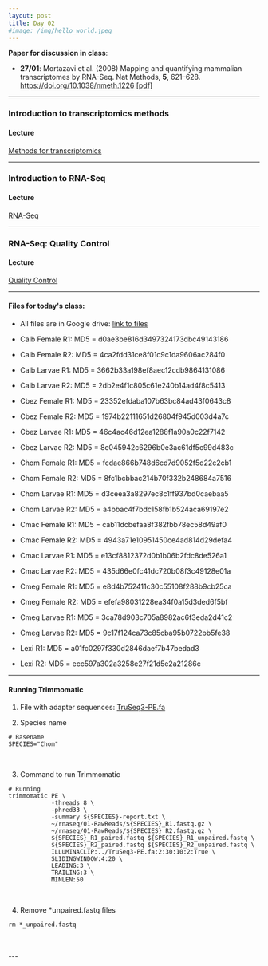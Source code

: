 ```yaml
---
layout: post
title: Day 02
#image: /img/hello_world.jpeg
---
```


**Paper for discussion in class**: 

- **27/01**: Mortazavi et al. (2008) Mapping and quantifying mammalian transcriptomes by RNA-Seq. Nat Methods, **5**, 621–628. https://doi.org/10.1038/nmeth.1226 [[pdf]](../pdf/Mortazavietal2008.pdf)

---

### Introduction to transcriptomics methods  
  
#### Lecture
[Methods for transcriptomics](../pdf/Day02-A.pdf)

---
  
### Introduction to RNA-Seq 
  
#### Lecture
[RNA-Seq](../pdf/Day02-B.pdf)
  
---
  
### RNA-Seq: Quality Control  
  
#### Lecture
[Quality Control](../pdf/Day02-C.pdf)

---

#### Files for today's class:  

- All files are in Google drive: [link to files](https://drive.google.com/drive/folders/1lp6qrIan160p0PZX7-Fu_0COtPF2t7Yt?usp=share_link) 

- Calb Female R1: MD5 = d0ae3be816d3497324173dbc49143186
- Calb Female R2: MD5 = 4ca2fdd31ce8f01c9c1da9606ac284f0

- Calb Larvae R1: MD5 = 3662b33a198ef8aec12cdb9864131086
- Calb Larvae R2: MD5 = 2db2e4f1c805c61e240b14ad4f8c5413
  
- Cbez Female R1: MD5 = 23352efdaba107b63bc84ad43f0643c8
- Cbez Female R2: MD5 = 1974b22111651d26804f945d003d4a7c
  
- Cbez Larvae R1: MD5 = 46c4ac46d12ea1288f1a90a0c22f7142
- Cbez Larvae R2: MD5 = 8c045942c6296b0e3ac61df5c99d483c
  
- Chom Female R1: MD5 = fcdae866b748d6cd7d9052f5d22c2cb1
- Chom Female R2: MD5 = 8fc1bcbbac214b70f332b248684a7516
  
- Chom Larvae R1: MD5 = d3ceea3a8297ec8c1ff937bd0caebaa5
- Chom Larvae R2: MD5 = a4bbac4f7bdc158fb1b524aca69197e2
  
- Cmac Female R1: MD5 = cab11dcbefaa8f382fbb78ec58d49af0
- Cmac Female R2: MD5 = 4943a71e10951450ce4ad814d29defa4
  
- Cmac Larvae R1: MD5 = e13cf8812372d0b1b06b2fdc8de526a1
- Cmac Larvae R2: MD5 = 435d66e0fc41dc720b08f3c49128e01a
  
- Cmeg Female R1: MD5 = e8d4b752411c30c55108f288b9cb25ca
- Cmeg Female R2: MD5 = efefa98031228ea34f0a15d3ded6f5bf
  
- Cmeg Larvae R1: MD5 = 3ca78d903c705a8982ac6f3eda2d41c2
- Cmeg Larvae R2: MD5 = 9c17f124ca73c85cba95b0722bb5fe38  
  
- Lexi R1: MD5 = a01fc0297f330d2846daef7b47bedad3
  
- Lexi R2: MD5 = ecc597a302a3258e27f21d5e2a21286c
   

---    

#### Running Trimmomatic

1. File with adapter sequences: [TruSeq3-PE.fa](../files/TruSeq3-PE.fa)  
  
2. Species name  
```
# Basename
SPECIES="Chom"
```  
<br>

3. Command to run Trimmomatic  
```  
# Running
trimmomatic PE \
            -threads 8 \
            -phred33 \
            -summary ${SPECIES}-report.txt \
            ~/rnaseq/01-RawReads/${SPECIES}_R1.fastq.gz \
            ~/rnaseq/01-RawReads/${SPECIES}_R2.fastq.gz \
            ${SPECIES}_R1_paired.fastq ${SPECIES}_R1_unpaired.fastq \
            ${SPECIES}_R2_paired.fastq ${SPECIES}_R2_unpaired.fastq \
            ILLUMINACLIP:../TruSeq3-PE.fa:2:30:10:2:True \
            SLIDINGWINDOW:4:20 \
            LEADING:3 \
            TRAILING:3 \
            MINLEN:50
```  
<br>

4. Remove *unpaired.fastq files  
```
rm *_unpaired.fastq
```  
<br>
<br>
---


    
    
